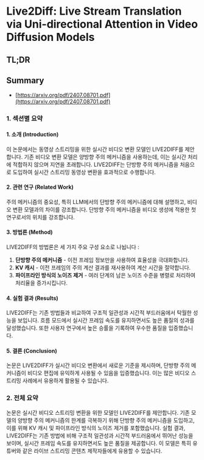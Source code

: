 # Live2Diff: Live Stream Translation via Uni-directional Attention in Video Diffusion Models
## TL;DR
## Summary
- [https://arxiv.org/pdf/2407.08701.pdf](https://arxiv.org/pdf/2407.08701.pdf)

### 1. 섹션별 요약

#### 1. 소개 (Introduction)
이 논문에서는 동영상 스트리밍을 위한 실시간 비디오 변환 모델인 LIVE2DIFF를 제안합니다. 기존 비디오 변환 모델은 양방향 주의 메커니즘을 사용하는데, 이는 실시간 처리에 적합하지 않으며 지연을 초래합니다. LIVE2DIFF는 단방향 주의 메커니즘을 처음으로 도입하여 실시간 스트리밍 동영상 변환을 효과적으로 수행합니다.

#### 2. 관련 연구 (Related Work)
주의 메커니즘의 중요성, 특히 LLM에서의 단방향 주의 메커니즘에 대해 설명하고, 비디오 변환 모델과의 차이를 강조합니다. 단방향 주의 메커니즘을 비디오 생성에 적용한 첫 연구로서의 위치를 강조합니다.

#### 3. 방법론 (Method)
LIVE2DIFF의 방법론은 세 가지 주요 구성 요소로 나뉩니다  :

1. **단방향 주의 메커니즘** - 이전 프레임 정보만을 사용하여 효율성을 극대화합니다.
2. **KV 캐시** - 이전 프레임의 주의 계산 결과를 재사용하여 계산 시간을 절약합니다.
3. **파이프라인 방식의 노이즈 제거** - 여러 단계의 남은 노이즈 수준을 병렬로 처리하여 처리율을 증가시킵니다.

#### 4. 실험 결과 (Results)
LIVE2DIFF는 기존 방법들과 비교하여 구조적 일관성과 시간적 부드러움에서 탁월한 성능을 보입니다. 흐름 모드에서 실시간 프레임 속도를 유지하면서도 높은 품질의 성과를 달성했습니다. 또한 사용자 연구에서 높은 승률을 기록하여 우수한 품질을 입증했습니다.

#### 5. 결론 (Conclusion)
논문은 LIVE2DIFF가 실시간 비디오 변환에서 새로운 기준을 제시하며, 단방향 주의 메커니즘이 비디오 편집에 유익하게 사용될 수 있음을 입증했습니다. 이는 많은 비디오 스트리밍 사례에서 유용하게 활용될 수 있습니다.

### 2. 전체 요약

논문은 실시간 비디오 스트리밍 변환을 위한 모델인 LIVE2DIFF를 제안합니다. 기존 모델의 양방향 주의 메커니즘의 한계를 극복하기 위해 단방향 주의 메커니즘을 도입하고, 이를 위해 KV 캐시 및 파이프라인 방식의 노이즈 제거를 포함했습니다. 실험 결과, LIVE2DIFF는 기존 방법에 비해 구조적 일관성과 시간적 부드러움에서 뛰어난 성능을 보이며, 실시간 프레임 속도를 유지하면서도 높은 품질을 제공합니다. 이 모델은 특히 유튜버와 같은 라이브 스트리밍 콘텐츠 제작자들에게 유용할 수 있습니다.